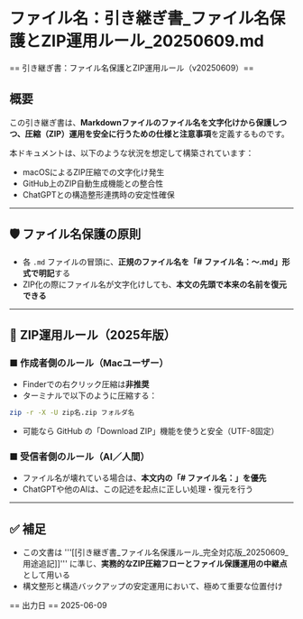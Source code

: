 # ファイル名：引き継ぎ書_ファイル名保護とZIP運用ルール_20250609.md

== 引き継ぎ書：ファイル名保護とZIP運用ルール（v20250609）==

## 概要
この引き継ぎ書は、**Markdownファイルのファイル名を文字化けから保護しつつ、圧縮（ZIP）運用を安全に行うための仕様と注意事項**を定義するものです。

本ドキュメントは、以下のような状況を想定して構築されています：
- macOSによるZIP圧縮での文字化け発生
- GitHub上のZIP自動生成機能との整合性
- ChatGPTとの構造整形連携時の安定性確保

---

## 🛡️ ファイル名保護の原則

- 各 `.md` ファイルの冒頭に、**正規のファイル名を「# ファイル名：〜.md」形式で明記**する
- ZIP化の際にファイル名が文字化けしても、**本文の先頭で本来の名前を復元できる**

---

## 🧳 ZIP運用ルール（2025年版）

### ■ 作成者側のルール（Macユーザー）

- Finderでの右クリック圧縮は**非推奨**
- ターミナルで以下のように圧縮する：

```bash
zip -r -X -U zip名.zip フォルダ名
```

- 可能なら GitHub の「Download ZIP」機能を使うと安全（UTF-8固定）

### ■ 受信者側のルール（AI／人間）

- ファイル名が壊れている場合は、**本文内の「# ファイル名：」を優先**
- ChatGPTや他のAIは、この記述を起点に正しい処理・復元を行う

---

## ✅ 補足

- この文書は '''[[引き継ぎ書_ファイル名保護ルール_完全対応版_20250609_用途追記]]''' に準じ、**実務的なZIP圧縮フローとファイル保護運用の中継点**として用いる
- 構文整形と構造バックアップの安定運用において、極めて重要な位置付け

== 出力日 ==
2025-06-09
